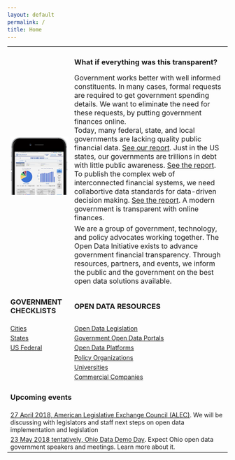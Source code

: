 ```yaml
---
layout: default
permalink: /
title: Home
---
```

<table>
	<tr>
		<td rowspan="3"><img src="/assets/img/ohiocheckbook-iphone6-spacegrey-portrait-small.png" alt="ohioschool-iphone6"></td>
	</tr>
	<tr>
		<td><h3>What if everything was this transparent?</h3><font size="3">Government works better with well informed constituents. In many cases, formal requests are required to get government spending details. We want to eliminate the need for these requests, by putting government finances online. <br />Today, many federal, state, and local governments are lacking quality public financial data. <a href="/blog/2017-12-16-transparency-scorecard">See our report</a>. Just in the US states, our governments are trillions in debt with little public awareness. <a target="_blank" href="https://www.truthinaccounting.org/news/detail/why-is-truthful-timely-and-transparent-financial-data-important-details">See the report</a>. To publish the complex web of interconnected financial systems, we need collabortive data standards for data-driven decision making. <a target="_blank" href="https://www.workiva.com/sites/workiva/files/pdfs/thought-leadership/unleashing-power-financial-data-state-local-government-whitepaper-20180314-j40506.pdf">See the report</a>. A modern government is transparent with online finances.</font></td>
	<tr>
		<td><font size="3">We are a group of government, technology, and policy advocates working together. The Open Data Initiative exists to advance government financial transparency. Through resources, partners, and events, we inform the public and the government on the best open data solutions available.</font></td>
	</tr>
	<tr>
		<td><h3>GOVERNMENT CHECKLISTS</h3></td>
		<td><h3>OPEN DATA RESOURCES</h3></td>
	</tr>
	<tr>
		<td><a href="/resources#cities">Cities</a></td>
		<td><a href="/legislation">Open Data Legislation</a></td>
	</tr>
	<tr>
		<td><a href="/resources#states">States</a></td>
		<td><a href="/transparency">Government Open Data Portals</a></td>
	</tr>
	<tr>
		<td><a href="/resources#us-federal">US Federal</a></td>
		<td><a href="/resources#open-data-platforms">Open Data Platforms</a></td>
	</tr>
	<tr>
		<td></td>
		<td><a href="/resources#policy-organizations">Policy Organizations</a></td>
	</tr>
	<tr>
		<td></td>
		<td><a href="/resources#universities">Universities</a></td>
	</tr>
	<tr>
		<td></td>
		<td><a href="/resources#commercial-companies">Commercial Companies</a></td>
	</tr>
	 <tr>
		 <td colspan="2"><h3>Upcoming events</h3></td>
	</tr>
	<tr>
		 <td colspan="2"><a href="https://www.alec.org/meeting/2018-spring-task-force-summit-grand-rapids-mi/faq/">27 April 2018, American Legislative Exchange Council (ALEC)</a>. We will be discussing with legislators and staff next steps on open data implementation and legislation</td>
	</tr>
	<tr>
		 <td  colspan="2"><a href="/events/2018-05-23-ohio-data-demo-day/">23 May 2018 tentatively, Ohio Data Demo Day</a>. Expect Ohio open data government speakers and meetings. Learn more about it.</td>
	</tr>
